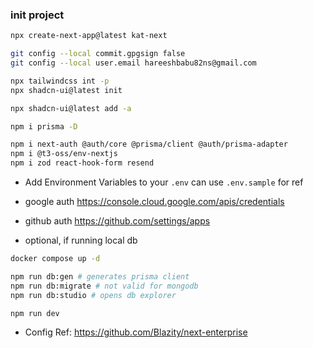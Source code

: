 ### init project

```sh
npx create-next-app@latest kat-next

git config --local commit.gpgsign false
git config --local user.email hareeshbabu82ns@gmail.com
```

```sh
npx tailwindcss int -p
npx shadcn-ui@latest init

npx shadcn-ui@latest add -a

```

```sh
npm i prisma -D

npm i next-auth @auth/core @prisma/client @auth/prisma-adapter
npm i @t3-oss/env-nextjs
npm i zod react-hook-form resend
```

- Add Environment Variables to your `.env` can use `.env.sample` for ref
- google auth https://console.cloud.google.com/apis/credentials
- github auth https://github.com/settings/apps

- optional, if running local db

```sh
docker compose up -d
```

```sh
npm run db:gen # generates prisma client
npm run db:migrate # not valid for mongodb
npm run db:studio # opens db explorer

npm run dev
```

- Config Ref: https://github.com/Blazity/next-enterprise
